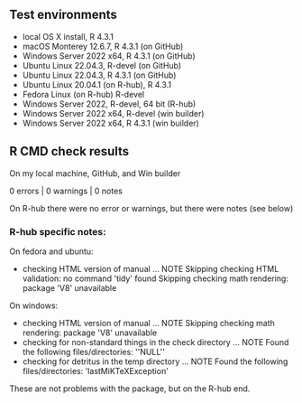## Test environments

* local OS X install, R 4.3.1
* macOS Monterey 12.6.7, R 4.3.1 (on GitHub)
* Windows Server 2022 x64, R 4.3.1 (on GitHub) 
* Ubuntu Linux 22.04.3, R-devel (on GitHub)
* Ubuntu Linux 22.04.3, R 4.3.1 (on GitHub)
* Ubuntu Linux 20.04.1 (on R-hub), R 4.3.1
* Fedora Linux (on R-hub) R-devel
* Windows Server 2022, R-devel, 64 bit (R-hub)
* Windows Server 2022 x64, R-devel (win builder)
* Windows Server 2022 x64, R 4.3.1 (win builder) 


## R CMD check results

On my local machine, GitHub, and Win builder

0 errors | 0 warnings | 0 notes


On R-hub there were no error or warnings, but there were notes (see below)


### R-hub specific notes:

On fedora and ubuntu:

* checking HTML version of manual ... NOTE
Skipping checking HTML validation: no command 'tidy' found
Skipping checking math rendering: package 'V8' unavailable

On windows:

* checking HTML version of manual ... NOTE
Skipping checking math rendering: package 'V8' unavailable
* checking for non-standard things in the check directory ... NOTE
Found the following files/directories:
  ''NULL''
* checking for detritus in the temp directory ... NOTE
Found the following files/directories:
  'lastMiKTeXException'


These are not problems with the package, but on the R-hub end.